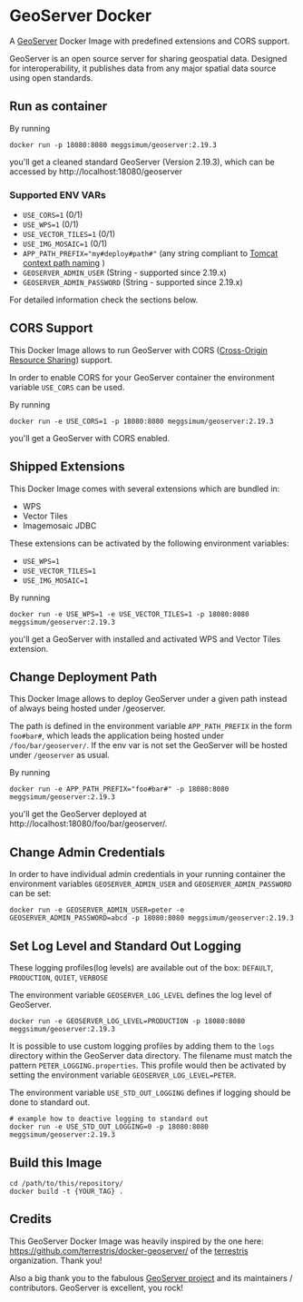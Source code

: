 # GeoServer Docker

A [GeoServer](http://geoserver.org/) Docker Image with predefined extensions and CORS support.

GeoServer is an open source server for sharing geospatial data. Designed for interoperability, it publishes data from any major spatial data source using open standards.

## Run as container

By running

```shell
docker run -p 18080:8080 meggsimum/geoserver:2.19.3
```

you'll get a cleaned standard GeoServer (Version 2.19.3), which can be accessed by http://localhost:18080/geoserver

### Supported ENV VARs

  - `USE_CORS=1` (0/1)
  - `USE_WPS=1` (0/1)
  - `USE_VECTOR_TILES=1` (0/1)
  - `USE_IMG_MOSAIC=1` (0/1)
  - `APP_PATH_PREFIX="my#deploy#path#"` (any string compliant to [Tomcat context path naming](https://tomcat.apache.org/tomcat-8.0-doc/config/context.html) )
  - `GEOSERVER_ADMIN_USER` (String - supported since 2.19.x)
  - `GEOSERVER_ADMIN_PASSWORD` (String - supported since 2.19.x)

For detailed information check the sections below.


## CORS Support

This Docker Image allows to run GeoServer with CORS
([Cross-Origin Resource Sharing](https://en.wikipedia.org/wiki/Cross-origin_resource_sharing)) support.

In order to enable CORS for your GeoServer container the environment variable
`USE_CORS` can be used.

By running

```shell
docker run -e USE_CORS=1 -p 18080:8080 meggsimum/geoserver:2.19.3
```

you'll get a GeoServer with CORS enabled.

## Shipped Extensions

This Docker Image comes with several extensions which are bundled in:

  - WPS
  - Vector Tiles
  - Imagemosaic JDBC

These extensions can be activated by the following environment variables:

  - `USE_WPS=1`
  - `USE_VECTOR_TILES=1`
  - `USE_IMG_MOSAIC=1`

By running

```shell
docker run -e USE_WPS=1 -e USE_VECTOR_TILES=1 -p 18080:8080 meggsimum/geoserver:2.19.3
```

you'll get a GeoServer with installed and activated WPS and Vector Tiles extension.

## Change Deployment Path

This Docker Image allows to deploy GeoServer under a given path instead of always being hosted under /geoserver.

The path is defined in the environment variable `APP_PATH_PREFIX` in
the form `foo#bar#`, which leads the application being
hosted under `/foo/bar/geoserver/`. If the env var is not set the
GeoServer will be hosted under `/geoserver` as usual.

By running

```shell
docker run -e APP_PATH_PREFIX="foo#bar#" -p 18080:8080 meggsimum/geoserver:2.19.3
```

you'll get the GeoServer deployed at http://localhost:18080/foo/bar/geoserver/.

## Change Admin Credentials

In order to have individual admin credentials in your running container the environment variables `GEOSERVER_ADMIN_USER` and `GEOSERVER_ADMIN_PASSWORD` can be set:

```shell
docker run -e GEOSERVER_ADMIN_USER=peter -e GEOSERVER_ADMIN_PASSWORD=abcd -p 18080:8080 meggsimum/geoserver:2.19.3
```

## Set Log Level and Standard Out Logging

These logging profiles(log levels) are available out of the box: `DEFAULT`, `PRODUCTION`, `QUIET`, `VERBOSE`


The environment variable `GEOSERVER_LOG_LEVEL` defines the log level of GeoServer.

```shell
docker run -e GEOSERVER_LOG_LEVEL=PRODUCTION -p 18080:8080 meggsimum/geoserver:2.19.3
```

It is possible to use custom logging profiles by adding them to the `logs` directory within the GeoServer data directory. The filename must match the pattern `PETER_LOGGING.properties`. This profile would then be activated by setting the environment variable `GEOSERVER_LOG_LEVEL=PETER`.

The environment variable `USE_STD_OUT_LOGGING` defines if logging should be done to standard out.

```shell
# example how to deactive logging to standard out
docker run -e USE_STD_OUT_LOGGING=0 -p 18080:8080 meggsimum/geoserver:2.19.3
```

## Build this Image

```shell
cd /path/to/this/repository/
docker build -t {YOUR_TAG} .
```

## Credits
This GeoServer Docker Image was heavily inspired by the one here: https://github.com/terrestris/docker-geoserver/ of the [terrestris](https://github.com/terrestris) organization. Thank you!

Also a big thank you to the fabulous [GeoServer project](http://geoserver.org) and its maintainers / contributors. GeoServer is excellent, you rock!
